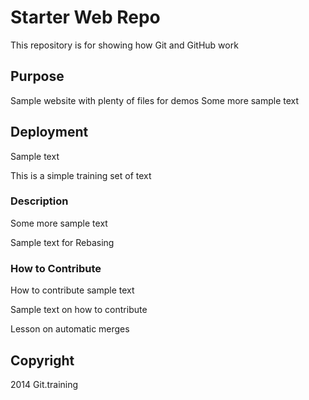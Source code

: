 # Starter Web Repo

This repository is for showing how Git and GitHub work

## Purpose

Sample website with plenty of files for demos
Some more sample text

## Deployment 
Sample text 

This is a simple training set of text
### Description
Some more sample text

Sample text for Rebasing 

### How to Contribute 

How to contribute sample text

Sample text on how to contribute


Lesson on automatic merges
## Copyright

2014 Git.training
